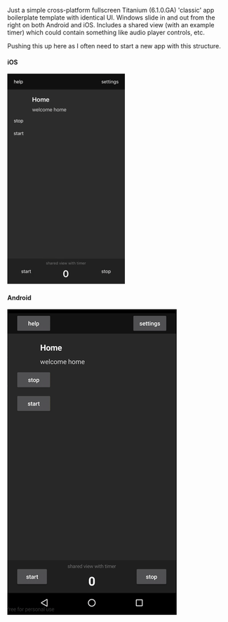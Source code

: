 Just a simple cross-platform fullscreen Titanium (6.1.0.GA) 'classic' app boilerplate template with identical UI. Windows slide in and out from the right on both Android and iOS. Includes a shared view (with an example timer) which could contain something like audio player controls, etc. 

Pushing this up here as I often need to start a new app with this structure. 

#### iOS

![example](https://github.com/kosso/apptemplate/blob/master/ios.gif "iOS example")

#### Android

![example](https://github.com/kosso/apptemplate/blob/master/android.gif "Android example")



